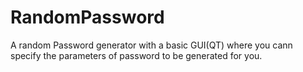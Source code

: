 # RandomPassword

A random Password generator with a basic GUI(QT) where you cann specify the parameters of password to be generated for you.

